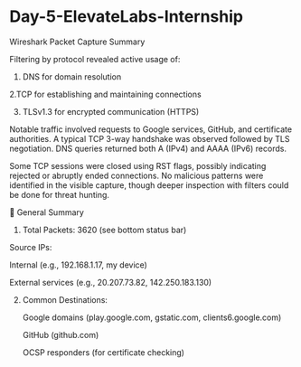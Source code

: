 # Day-5-ElevateLabs-Internship


Wireshark Packet Capture Summary

Filtering by protocol revealed active usage of:

   1. DNS for domain resolution

   2.TCP for establishing and maintaining connections

   3. TLSv1.3 for encrypted communication (HTTPS)

Notable traffic involved requests to Google services, GitHub, and certificate authorities. A typical TCP 3-way handshake was observed followed by TLS negotiation. DNS queries returned both A (IPv4) and AAAA (IPv6) records.

Some TCP sessions were closed using RST flags, possibly indicating rejected or abruptly ended connections. No malicious patterns were identified in the visible capture, though deeper inspection with filters could be done for threat hunting.





📌 General Summary

   1. Total Packets: 3620 (see bottom status bar)

  Source IPs:

  Internal (e.g., 192.168.1.17, my device)

  External services (e.g., 20.207.73.82, 142.250.183.130)

   2. Common Destinations:

        Google domains (play.google.com, gstatic.com, clients6.google.com)

        GitHub (github.com)

        OCSP responders (for certificate checking)

